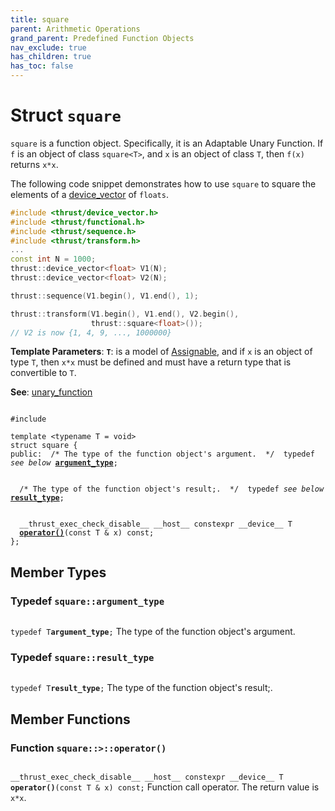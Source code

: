 ```yaml
---
title: square
parent: Arithmetic Operations
grand_parent: Predefined Function Objects
nav_exclude: true
has_children: true
has_toc: false
---
```


# Struct `square`

<code>square</code> is a function object. Specifically, it is an Adaptable Unary Function. If <code>f</code> is an object of class <code>square&lt;T&gt;</code>, and <code>x</code> is an object of class <code>T</code>, then <code>f(x)</code> returns <code>x&#42;x</code>.


The following code snippet demonstrates how to use <code>square</code> to square the elements of a <a href="/api/classes/classdevice__vector.html">device_vector</a> of <code>floats</code>.



```cpp
#include <thrust/device_vector.h>
#include <thrust/functional.h>
#include <thrust/sequence.h>
#include <thrust/transform.h>
...
const int N = 1000;
thrust::device_vector<float> V1(N);
thrust::device_vector<float> V2(N);

thrust::sequence(V1.begin(), V1.end(), 1);

thrust::transform(V1.begin(), V1.end(), V2.begin(),
                  thrust::square<float>());
// V2 is now {1, 4, 9, ..., 1000000}
```

**Template Parameters**:
**`T`**: is a model of <a href="https://en.cppreference.com/w/cpp/named_req/CopyAssignable">Assignable</a>, and if <code>x</code> is an object of type <code>T</code>, then <code>x&#42;x</code> must be defined and must have a return type that is convertible to <code>T</code>.

**See**:
<a href="/api/classes/structunary__function.html">unary_function</a>

<code class="doxybook">
<span>#include <thrust/functional.h></span><br>
<span>template &lt;typename T = void&gt;</span>
<span>struct square {</span>
<span>public:</span><span class="doxybook-comment">&nbsp;&nbsp;/* The type of the function object's argument.  */</span><span>&nbsp;&nbsp;typedef <i>see below</i> <b><a href="/api/classes/structsquare.html#typedef-argument_type">argument&#95;type</a></b>;</span>
<br>
<span class="doxybook-comment">&nbsp;&nbsp;/* The type of the function object's result;.  */</span><span>&nbsp;&nbsp;typedef <i>see below</i> <b><a href="/api/classes/structsquare.html#typedef-result_type">result&#95;type</a></b>;</span>
<br>
<span>&nbsp;&nbsp;__thrust_exec_check_disable__ __host__ constexpr __device__ T </span><span>&nbsp;&nbsp;<b><a href="/api/classes/structsquare.html#function-operator()">operator()</a></b>(const T & x) const;</span>
<span>};</span>
</code>

## Member Types

<h3 id="typedef-argument_type">
Typedef <code>square::argument&#95;type</code>
</h3>

<code class="doxybook">
<span>typedef T<b>argument_type</b>;</span></code>
The type of the function object's argument. 

<h3 id="typedef-result_type">
Typedef <code>square::result&#95;type</code>
</h3>

<code class="doxybook">
<span>typedef T<b>result_type</b>;</span></code>
The type of the function object's result;. 


## Member Functions

<h3 id="function-operator()">
Function <code>square::&gt;::operator()</code>
</h3>

<code class="doxybook">
<span>__thrust_exec_check_disable__ __host__ constexpr __device__ T </span><span><b>operator()</b>(const T & x) const;</span></code>
Function call operator. The return value is <code>x&#42;x</code>. 



